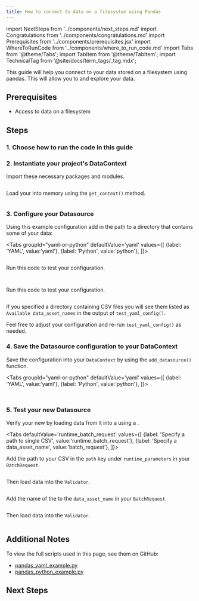 ```yaml
---
title: How to connect to data on a filesystem using Pandas
---
```

import NextSteps from '../components/next_steps.md'
import Congratulations from '../components/congratulations.md'
import Prerequisites from '../components/prerequisites.jsx'
import WhereToRunCode from '../components/where_to_run_code.md'
import Tabs from '@theme/Tabs';
import TabItem from '@theme/TabItem';
import TechnicalTag from '@site/docs/term_tags/_tag.mdx';

This guide will help you connect to your data stored on a filesystem using pandas. This will allow you to <TechnicalTag tag="validation" text="Validate" /> and explore your data.

## Prerequisites

<Prerequisites>

- Access to data on a filesystem

</Prerequisites>

## Steps

### 1. Choose how to run the code in this guide

<WhereToRunCode />

### 2. Instantiate your project's DataContext

Import these necessary packages and modules.

```python name="tests/integration/docusaurus/connecting_to_your_data/filesystem/pandas_yaml_example.py imports"
```

Load your <TechnicalTag tag="data_context" text="Data Context" /> into memory using the `get_context()` method.

```python name="tests/integration/docusaurus/connecting_to_your_data/filesystem/pandas_yaml_example.py get_context"
```

### 3. Configure your Datasource

Using this example configuration add in the path to a directory that contains some of your data:

<Tabs
  groupId="yaml-or-python"
  defaultValue='yaml'
  values={[
  {label: 'YAML', value:'yaml'},
  {label: 'Python', value:'python'},
  ]}>

<TabItem value="yaml">

```python name="tests/integration/docusaurus/connecting_to_your_data/filesystem/pandas_yaml_example.py yaml"
```

Run this code to test your configuration.

```python name="tests/integration/docusaurus/connecting_to_your_data/filesystem/pandas_yaml_example.py test_yaml_config"
```

</TabItem>
<TabItem value="python">

```python name="tests/integration/docusaurus/connecting_to_your_data/filesystem/pandas_python_example.py yaml"
```

Run this code to test your configuration.

```python name="tests/integration/docusaurus/connecting_to_your_data/filesystem/pandas_python_example.py test_yaml_config"
```

</TabItem>

</Tabs>

If you specified a directory containing CSV files you will see them listed as `Available data_asset_names` in the output of `test_yaml_config()`.

Feel free to adjust your configuration and re-run `test_yaml_config()` as needed.

### 4. Save the Datasource configuration to your DataContext

Save the configuration into your `DataContext` by using the `add_datasource()` function.

<Tabs
  groupId="yaml-or-python"
  defaultValue='yaml'
  values={[
  {label: 'YAML', value:'yaml'},
  {label: 'Python', value:'python'},
  ]}>

<TabItem value="yaml">

```python name="tests/integration/docusaurus/connecting_to_your_data/filesystem/pandas_yaml_example.py add_datasource"
```

</TabItem>
<TabItem value="python">

```python name="tests/integration/docusaurus/connecting_to_your_data/filesystem/pandas_python_example.py add_datasource"
```

</TabItem>

</Tabs>

### 5. Test your new Datasource

Verify your new <TechnicalTag tag="datasource" text="Datasource" /> by loading data from it into a <TechnicalTag tag="validator" text="Validator" /> using a <TechnicalTag tag="batch_request" text="Batch Request" />.

<Tabs
  defaultValue='runtime_batch_request'
  values={[
  {label: 'Specify a path to single CSV', value:'runtime_batch_request'},
  {label: 'Specify a data_asset_name', value:'batch_request'},
  ]}>
  <TabItem value="runtime_batch_request">

Add the path to your CSV in the `path` key under `runtime_parameters` in your `BatchRequest`.

```python name="tests/integration/docusaurus/connecting_to_your_data/filesystem/pandas_yaml_example.py runtime_batch_request"
```

Then load data into the `Validator`.

```python name="tests/integration/docusaurus/connecting_to_your_data/filesystem/pandas_yaml_example.py runtime_batch_request validator"
```

  </TabItem>
  <TabItem value="batch_request">

Add the name of the <TechnicalTag tag="data_asset" text="Data Asset" /> to the `data_asset_name` in your `BatchRequest`.

```python name="tests/integration/docusaurus/connecting_to_your_data/filesystem/pandas_yaml_example.py batch_request"
```

Then load data into the `Validator`.

```python name="tests/integration/docusaurus/connecting_to_your_data/filesystem/pandas_yaml_example.py batch_request validator"
```

</TabItem>

</Tabs>


<Congratulations />

## Additional Notes

To view the full scripts used in this page, see them on GitHub:

- [pandas_yaml_example.py](https://github.com/great-expectations/great_expectations/blob/develop/tests/integration/docusaurus/connecting_to_your_data/filesystem/pandas_yaml_example.py)
- [pandas_python_example.py](https://github.com/great-expectations/great_expectations/blob/develop/tests/integration/docusaurus/connecting_to_your_data/filesystem/pandas_python_example.py)

## Next Steps

<NextSteps />
